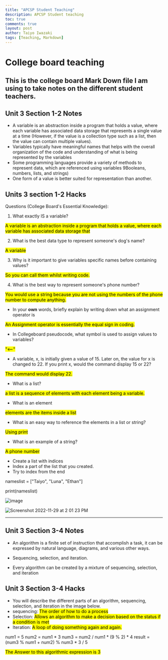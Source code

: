 ```yaml
---
title: "APCSP Student Teaching"
description: APCSP Student teaching
toc: true
comments: true
layout: post
author: Taiyo Iwazaki
tags: [Teaching, Markdown]
---
```


# College board teaching
This is the college board Mark Down file I am using to take notes on the different student teachers.
------

## Unit 3 Section 1-2 Notes

 * A variable is an abstraction inside a program that holds a value, where each variable has associated data storage that represents a single value at a time (However, if the value is a collection type such as a list, then the value can contain multiple values).
 * Variables typically have meaningful names that helps with the overall organization of the code and understanding of what is being represented by the variables
 * Some programming languages provide a variety of methods to represent data, which are referenced using variables 9Booleans, numbers, lists, and strings)
 * One form of a value is better suited for representation than another.

## Units 3 section 1-2 Hacks

Questions (College Board's Essential Knowledge):
1. What exactly IS a variable?

<mark>A variable is an abstraction inside a program that holds a value, where each variable has associated data storage that</mark>

2. What is the best data type to represent someone's dog's name? 

<mark>A variable</mark>

3. Why is it important to give variables specific names before containing values?

<mark>So you can call them whilst writing code.</mark>

4. What is the best way to represent someone's phone number?

<mark>You would use a string because you are not using 
the numbers of the phone number to compute anything.</mark>

- In your **own** words, briefly explain by writing down what an assignment operator is

<mark>An Assignment operator is essentially the equal sign in coding.</mark>

- In Collegeboard pseudocode, what symbol is used to assign values to variables?

<mark>"<--"</mark>

- A variable, x, is initially given a value of 15. Later on, the value for x is changed to 22. If you print x, would the command display 15 or 22?

<mark>The command would display 22.</mark>


* What is a list?

<mark>a list is a sequence of elements with each element being a variable.</mark>

* What is an element

<mark>elements are the items inside a list</mark>

* What is an easy way to reference the elements in a list or string?

<mark>Using print</mark>

* What is an example of a string?

<mark>A phone number</mark>

* Create a list with indices 
* Index a part of the list that you created.
* Try to index from the end 

nameslist = ["Taiyo", "Luna", "Ethan"] 

print(nameslist)

![image](https://user-images.githubusercontent.com/111478625/204657704-3dbf773e-630f-409a-a47e-20610717740d.png)

![Screenshot 2022-11-29 at 2 01 23 PM](https://user-images.githubusercontent.com/111478625/204657920-eb45745b-5257-4fea-9027-eb4c36cd92b8.png)

---------

## Unit 3 Section 3-4 Notes

- An algorithm is a finite set of instruction that accomplish a task, it can be expressed by natural language, diagrams, and various other ways.

- Sequencing, selection, and iteration.

- Every algorithm can be created by a mixture of sequencing, selection, and iteration

## Unit 3 Section 3-4 Hacks
- You will describe the different parts of an algorithm, sequencing, selection, and iteration in the image below. 
- sequencing: <mark>The order of how to do a process</mark>
- Selection: <mark>Allows an algorithm to make a decision based on the status if a condition is met</mark>
- Iteration: <mark>A loop of doing something again and again.</mark>

num1 = 5
num2 = num1 * 3
num3 = num2 / num1 * (9 % 2) * 4
result = (num3 % num1 + num2) % num3 * 3 / 5

<mark> The Answer to this algorithmic expression is 3</mark>

